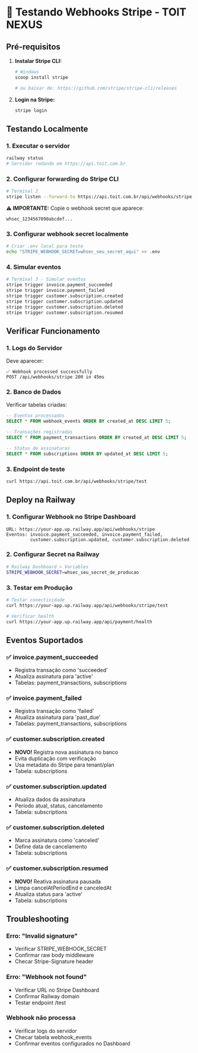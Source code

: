 # 🧪 Testando Webhooks Stripe - TOIT NEXUS

## Pré-requisitos

1. **Instalar Stripe CLI:**
   ```bash
   # Windows
   scoop install stripe
   
   # ou baixar de: https://github.com/stripe/stripe-cli/releases
   ```

2. **Login na Stripe:**
   ```bash
   stripe login
   ```

## Testando Localmente

### 1. Executar o servidor
```bash
railway status
# Servidor rodando em https://api.toit.com.br
```

### 2. Configurar forwarding do Stripe CLI
```bash
# Terminal 2
stripe listen --forward-to https://api.toit.com.br/api/webhooks/stripe
```

**⚠️ IMPORTANTE:** Copie o webhook secret que aparece:
```
whsec_1234567890abcdef...
```

### 3. Configurar webhook secret localmente
```bash
# Criar .env local para teste
echo "STRIPE_WEBHOOK_SECRET=whsec_seu_secret_aqui" >> .env
```

### 4. Simular eventos
```bash
# Terminal 3 - Simular eventos
stripe trigger invoice.payment_succeeded
stripe trigger invoice.payment_failed
stripe trigger customer.subscription.created
stripe trigger customer.subscription.updated
stripe trigger customer.subscription.deleted
stripe trigger customer.subscription.resumed
```

## Verificar Funcionamento

### 1. Logs do Servidor
Deve aparecer:
```
✅ Webhook processed successfully
POST /api/webhooks/stripe 200 in 45ms
```

### 2. Banco de Dados
Verificar tabelas criadas:
```sql
-- Eventos processados
SELECT * FROM webhook_events ORDER BY created_at DESC LIMIT 5;

-- Transações registradas  
SELECT * FROM payment_transactions ORDER BY created_at DESC LIMIT 5;

-- Status de assinaturas
SELECT * FROM subscriptions ORDER BY updated_at DESC LIMIT 5;
```

### 3. Endpoint de teste
```bash
curl https://api.toit.com.br/api/webhooks/stripe/test
```

## Deploy na Railway

### 1. Configurar Webhook no Stripe Dashboard
```
URL: https://your-app.up.railway.app/api/webhooks/stripe
Eventos: invoice.payment_succeeded, invoice.payment_failed, 
         customer.subscription.updated, customer.subscription.deleted
```

### 2. Configurar Secret na Railway
```bash
# Railway Dashboard > Variables
STRIPE_WEBHOOK_SECRET=whsec_seu_secret_de_producao
```

### 3. Testar em Produção
```bash
# Testar conectividade
curl https://your-app.up.railway.app/api/webhooks/stripe/test

# Verificar health
curl https://your-app.up.railway.app/api/payment/health
```

## Eventos Suportados

### ✅ invoice.payment_succeeded
- Registra transação como 'succeeded'
- Atualiza assinatura para 'active'
- Tabelas: payment_transactions, subscriptions

### ✅ invoice.payment_failed  
- Registra transação como 'failed'
- Atualiza assinatura para 'past_due'
- Tabelas: payment_transactions, subscriptions

### ✅ customer.subscription.created
- **NOVO!** Registra nova assinatura no banco
- Evita duplicação com verificação
- Usa metadata do Stripe para tenant/plan
- Tabela: subscriptions

### ✅ customer.subscription.updated
- Atualiza dados da assinatura
- Período atual, status, cancelamento
- Tabela: subscriptions

### ✅ customer.subscription.deleted
- Marca assinatura como 'canceled'
- Define data de cancelamento
- Tabela: subscriptions

### ✅ customer.subscription.resumed
- **NOVO!** Reativa assinatura pausada
- Limpa cancelAtPeriodEnd e canceledAt
- Atualiza status para 'active'
- Tabela: subscriptions

## Troubleshooting

### Erro: "Invalid signature"
- Verificar STRIPE_WEBHOOK_SECRET
- Confirmar raw body middleware
- Checar Stripe-Signature header

### Erro: "Webhook not found"
- Verificar URL no Stripe Dashboard
- Confirmar Railway domain
- Testar endpoint /test

### Webhook não processa
- Verificar logs do servidor
- Checar tabela webhook_events
- Confirmar eventos configurados no Dashboard